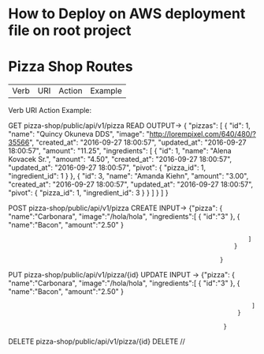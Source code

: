 # How to Deploy on AWS deployment file on root project

# Pizza Shop Routes


<table>
    <tr>
        <td>Verb</td><td>URI</td><td>Action</td><td>Example</td>
    </tr>
</table>
Verb    URI	                                Action      Example:

GET     pizza-shop/public/api/v1/pizza      READ        OUTPUT-> {
                                                          "pizzas": [
                                                            {
                                                              "id": 1,
                                                              "name": "Quincy Okuneva DDS",
                                                              "image": "http://lorempixel.com/640/480/?35566",
                                                              "created_at": "2016-09-27 18:00:57",
                                                              "updated_at": "2016-09-27 18:00:57",
                                                              "amount": "11.25",
                                                              "ingredients": [
                                                                {
                                                                  "id": 1,
                                                                  "name": "Alena Kovacek Sr.",
                                                                  "amount": "4.50",
                                                                  "created_at": "2016-09-27 18:00:57",
                                                                  "updated_at": "2016-09-27 18:00:57",
                                                                  "pivot": {
                                                                    "pizza_id": 1,
                                                                    "ingredient_id": 1
                                                                  }
                                                                },
                                                                {
                                                                  "id": 3,
                                                                  "name": "Amanda Kiehn",
                                                                  "amount": "3.00",
                                                                  "created_at": "2016-09-27 18:00:57",
                                                                  "updated_at": "2016-09-27 18:00:57",
                                                                  "pivot": {
                                                                    "pizza_id": 1,
                                                                    "ingredient_id": 3
                                                                  }
                                                                }
                                                              ]
                                                            }
                                                          ]
                                                         }


POST    pizza-shop/public/api/v1/pizza      CREATE      INPUT-> {"pizza":
                                                                    {
                                                                        "name":"Carbonara",
                                                                        "image":"/hola/hola",
                                                                        "ingredients":[
                                                                        	{
                                                                        		"id":"3"
                                                                        	},
                                                                        	{
                                                                        	    "name":"Bacon",
                                                                        	    "amount":"2.50"
                                                                        	}

                                                                        ]
                                                                    }

                                                                }


PUT   pizza-shop/public/api/v1/pizza/{id}    UPDATE     INPUT -> {"pizza":
                                                                     {
                                                                         "name":"Carbonara",
                                                                         "image":"/hola/hola",
                                                                         "ingredients":[
                                                                            {
                                                                                "id":"3"
                                                                            },
                                                                            {
                                                                                "name":"Bacon",
                                                                                "amount":"2.50"
                                                                            }

                                                                         ]
                                                                     }

                                                                 }


DELETE  pizza-shop/public/api/v1/pizza/{id}   DELETE    //